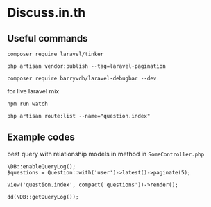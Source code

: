 # Discuss.in.th


## Useful commands

```
composer require laravel/tinker
```

```
php artisan vendor:publish --tag=laravel-pagination
```

```
composer require barryvdh/laravel-debugbar --dev
```

for live laravel mix
```
npm run watch
```

```
php artisan route:list --name="question.index"
```

## Example codes 
best query with relationship models in method in  `SomeController.php`
```
\DB::enableQueryLog();
$questions = Question::with('user')->latest()->paginate(5);

view('question.index', compact('questions'))->render();

dd(\DB::getQueryLog());
```